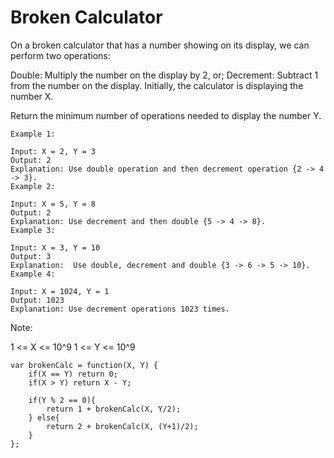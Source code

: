 # Broken Calculator

On a broken calculator that has a number showing on its display, we can perform two operations:

Double: Multiply the number on the display by 2, or;
Decrement: Subtract 1 from the number on the display.
Initially, the calculator is displaying the number X.

Return the minimum number of operations needed to display the number Y.


```
Example 1:

Input: X = 2, Y = 3
Output: 2
Explanation: Use double operation and then decrement operation {2 -> 4 -> 3}.
Example 2:

Input: X = 5, Y = 8
Output: 2
Explanation: Use decrement and then double {5 -> 4 -> 8}.
Example 3:

Input: X = 3, Y = 10
Output: 3
Explanation:  Use double, decrement and double {3 -> 6 -> 5 -> 10}.
Example 4:

Input: X = 1024, Y = 1
Output: 1023
Explanation: Use decrement operations 1023 times.
 ```

Note:

1 <= X <= 10^9
1 <= Y <= 10^9

```
var brokenCalc = function(X, Y) {
    if(X == Y) return 0;
    if(X > Y) return X - Y;

    if(Y % 2 == 0){
        return 1 + brokenCalc(X, Y/2);    
    } else{
        return 2 + brokenCalc(X, (Y+1)/2);
    }
};
```
